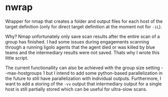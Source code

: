 # nwrap

Wrapper for nmap that creates a folder and output files for each host of the target definition (only for direct target definition at the moment not for `-iL`).

Why? Nmap unfortunately only save scan results after the entire scan of a group has finished. I had some issues during engagements scanning through a running ligolo agents that the agent died or was killed by blue teams and the intermediary results were not saved. Thats why I wrote this little script. 

The current functionallity can also be achieved with the group size setting --max-hostgroups 1 but I intend to add some python-based parallelization in the future to still have parallelization with individual outputs. Furthermore, I want to add a storing of the `-vv` output that intermediary output for a single host is still partially stored which can be useful for ultra-slow scans.
